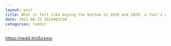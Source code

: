 ```yaml
--- 
layout: post 
title: What it felt like buying the bottom in 2018 and 2020: a fool's errand 
date: 2021-06-22 1624403730 
categories: reddit 
--- 
```

https://redd.it/o5zxmo